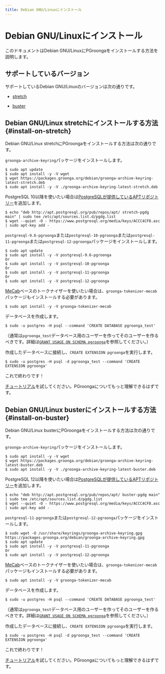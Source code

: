 ```yaml
---
title: Debian GNU/Linuxにインストール
---
```


# Debian GNU/Linuxにインストール

このドキュメントはDebian GNU/LinuxにPGroongaをインストールする方法を説明します。

## サポートしているバージョン

サポートしているDebian GNU/Linuxのバージョンは次の通りです。

  * [stretch](#install-on-stretch)

  * [buster](#install-on-buster)

## Debian GNU/Linux stretchにインストールする方法 {#install-on-stretch}

Debian GNU/Linux stretchにPGroongaをインストールする方法は次の通りです。

`groonga-archive-keyring`パッケージをインストールします。

```console
$ sudo apt update
$ sudo apt install -y -V wget
$ wget https://packages.groonga.org/debian/groonga-archive-keyring-latest-stretch.deb
$ sudo apt install -y -V ./groonga-archive-keyring-latest-stretch.deb
```

PostgreSQL 10以降を使いたい場合は[PostgreSQLが提供しているAPTリポジトリー][postgresql-apt]を追加します。

```console
$ echo "deb http://apt.postgresql.org/pub/repos/apt/ stretch-pgdg main" | sudo tee /etc/apt/sources.list.d/pgdg.list
$ wget --quiet -O - https://www.postgresql.org/media/keys/ACCC4CF8.asc | sudo apt-key add -
```

`postgresql-9.6-pgroonga`または`postgresql-10-pgroonga`または`postgresql-11-pgroonga`または`postgresql-12-pgroonga`パッケージをインストールします。

```console
$ sudo apt update
$ sudo apt install -y -V postgresql-9.6-pgroonga
Or
$ sudo apt install -y -V postgresql-10-pgroonga
Or
$ sudo apt install -y -V postgresql-11-pgroonga
Or
$ sudo apt install -y -V postgresql-12-pgroonga
```

[MeCab](http://taku910.github.io/mecab/)ベースのトークナイザーを使いたい場合は、`groonga-tokenizer-mecab`パッケージもインストールする必要があります。

```console
$ sudo apt install -y -V groonga-tokenizer-mecab
```

データベースを作成します。

```console
$ sudo -u postgres -H psql --command 'CREATE DATABASE pgroonga_test'
```

（通常は`pgroonga_test`データベース用のユーザーを作ってそのユーザーを作るべきです。詳細は[`GRANT USAGE ON SCHEMA pgroonga`](../reference/grant-usage-on-schema-pgroonga.html)を参照してください。）

作成したデータベースに接続し、`CREATE EXTENSION pgroonga`を実行します。

```console
$ sudo -u postgres -H psql -d pgroonga_test --command 'CREATE EXTENSION pgroonga'
```

これで終わりです！

[チュートリアル](../tutorial/)を試してください。PGroongaについてもっと理解できるはずです。

## Debian GNU/Linux busterにインストールする方法 {#install-on-buster}

Debian GNU/Linux busterにPGroongaをインストールする方法は次の通りです。

`groonga-archive-keyring`パッケージをインストールします。

```console
$ sudo apt install -y -V wget
$ wget https://packages.groonga.org/debian/groonga-archive-keyring-latest-buster.deb
$ sudo apt install -y -V ./groonga-archive-keyring-latest-buster.deb
```

PostgreSQL 12以降を使いたい場合は[PostgreSQLが提供しているAPTリポジトリー][postgresql-apt]を追加します。

```console
$ echo "deb http://apt.postgresql.org/pub/repos/apt/ buster-pgdg main" | sudo tee /etc/apt/sources.list.d/pgdg.list
$ wget --quiet -O - https://www.postgresql.org/media/keys/ACCC4CF8.asc | sudo apt-key add -
```

`postgresql-11-pgroonga`または`postgresql-12-pgroonga`パッケージをインストールします。

```console
$ sudo wget -O /usr/share/keyrings/groonga-archive-keyring.gpg https://packages.groonga.org/debian/groonga-archive-keyring.gpg
$ sudo apt update
$ sudo apt install -y -V postgresql-11-pgroonga
Or
$ sudo apt install -y -V postgresql-12-pgroonga
```

[MeCab](http://taku910.github.io/mecab/)ベースのトークナイザーを使いたい場合は、`groonga-tokenizer-mecab`パッケージもインストールする必要があります。

```console
$ sudo apt install -y -V groonga-tokenizer-mecab
```

データベースを作成します。

```console
$ sudo -u postgres -H psql --command 'CREATE DATABASE pgroonga_test'
```

（通常は`pgroonga_test`データベース用のユーザーを作ってそのユーザーを作るべきです。詳細は[`GRANT USAGE ON SCHEMA pgroonga`](../reference/grant-usage-on-schema-pgroonga.html)を参照してください。）

作成したデータベースに接続し、`CREATE EXTENSION pgroonga`を実行します。

```console
$ sudo -u postgres -H psql -d pgroonga_test --command 'CREATE EXTENSION pgroonga'
```

これで終わりです！

[チュートリアル](../tutorial/)を試してください。PGroongaについてもっと理解できるはずです。

[postgresql-apt]:https://www.postgresql.org/download/linux/debian/

